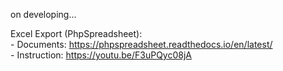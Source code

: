 on developing... <br>

Excel Export (PhpSpreadsheet): <br>- Documents: https://phpspreadsheet.readthedocs.io/en/latest/ <br>- Instruction: https://youtu.be/F3uPQyc08jA
